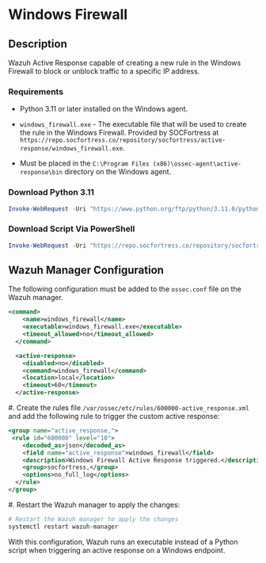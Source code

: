 # Windows Firewall

## Description

Wazuh Active Response capable of creating a new rule in the Windows Firewall to block or unblock traffic to a specific IP address.

### Requirements

-   Python 3.11 or later installed on the Windows agent.
-   `windows_firewall.exe` - The executable file that will be used to create the rule in the Windows Firewall. Provided by SOCFortress at `https://repo.socfortress.co/repository/socfortress/active-response/windows_firewall.exe`.

-   Must be placed in the `C:\Program Files (x86)\ossec-agent\active-response\bin` directory on the Windows agent.

### Download Python 3.11

```powershell
Invoke-WebRequest -Uri "https://www.python.org/ftp/python/3.11.0/python-3.11.0-amd64.exe" -OutFile "$env:TEMP\python-3.11.0-amd64.exe"; Start-Process -FilePath "$env:TEMP\python-3.11.0-amd64.exe" -ArgumentList "/quiet InstallAllUsers=1 PrependPath=1" -Wait -NoNewWindow
```

### Download Script Via PowerShell

```powershell
Invoke-WebRequest -Uri "https://repo.socfortress.co/repository/socfortress/active-response/windows_firewall.exe" -OutFile "C:\Program Files (x86)\ossec-agent\active-response\bin\windows_firewall.exe" -Credential (New-Object System.Management.Automation.PSCredential ("socfortress_installer", (ConvertTo-SecureString "6cV8uJqnQffDa3Upx" -AsPlainText -Force)))
```

## Wazuh Manager Configuration

The following configuration must be added to the `ossec.conf` file on the Wazuh manager.

```xml
<command>
    <name>windows_firewall</name>
    <executable>windows_firewall.exe</executable>
    <timeout_allowed>no</timeout_allowed>
  </command>

  <active-response>
    <disabled>no</disabled>
    <command>windows_firewall</command>
    <location>local</location>
    <timeout>60</timeout>
  </active-response>
```

#. Create the rules file `/var/ossec/etc/rules/600000-active_response.xml` and add the following rule to trigger the custom active response:

```xml
<group name="active_response,">
 <rule id="600000" level="10">
    <decoded_as>json</decoded_as>
    <field name="active_response">windows_firewall</field>
    <description>Windows Firewall Active Response triggered.</description>
    <group>socfortress,</group>
    <options>no_full_log</options>
  </rule>
</group>
```

#. Restart the Wazuh manager to apply the changes:

```bash
# Restart the Wazuh manager to apply the changes
systemctl restart wazuh-manager
```

With this configuration, Wazuh runs an executable instead of a Python script when triggering an active response on a Windows endpoint.
